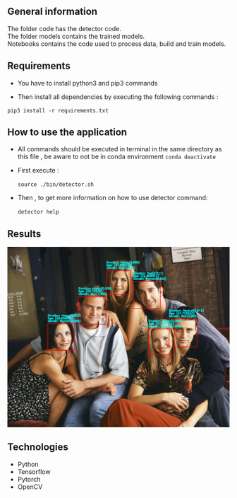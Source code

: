 ## General information

The folder code has the detector code. \
The folder models contains the trained models. \
Notebooks contains the code used to process data, build and train models. 

## Requirements

* You have to install python3 and pip3 commands

* Then install all dependencies by executing the following commands :
```
pip3 install -r requirements.txt
```


## How to use the application
* All commands should be executed in terminal in the same directory as this file , be aware to not be in conda environment ``conda deactivate``

* First execute :
	
	`` source ./bin/detector.sh ``
	
* Then , to get more information on how to use detector command:
	
	`` detector help ``
	
	
	
## Results
<img src="data/results.png" width="750" />   

## Technologies
* Python 
* Tensorflow 
* Pytorch 
* OpenCV 
